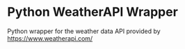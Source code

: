 # Python WeatherAPI Wrapper
 Python wrapper for the weather data API provided by https://www.weatherapi.com/
